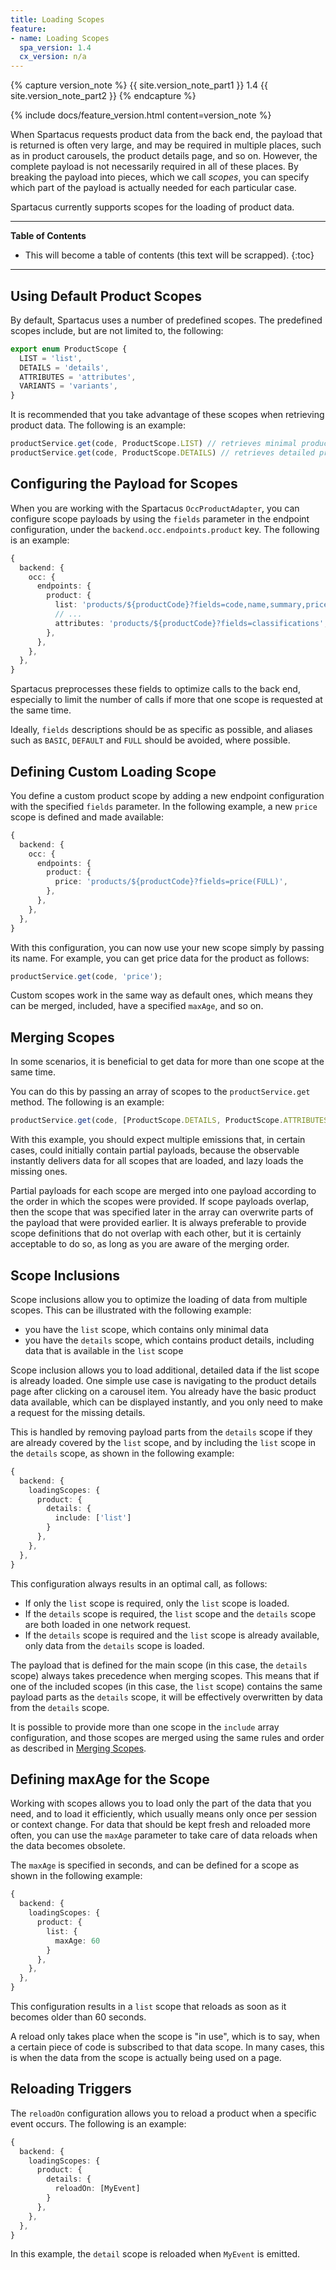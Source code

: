 ```yaml
---
title: Loading Scopes
feature:
- name: Loading Scopes
  spa_version: 1.4
  cx_version: n/a
---
```


{% capture version_note %}
{{ site.version_note_part1 }} 1.4 {{ site.version_note_part2 }}
{% endcapture %}

{% include docs/feature_version.html content=version_note %}

When Spartacus requests product data from the back end, the payload that is returned is often very large, and may be required in multiple places, such as in product carousels, the product details page, and so on. However, the complete payload is not necessarily required in all of these places. By breaking the payload into pieces, which we call *scopes*, you can specify which part of the payload is actually needed for each particular case.

Spartacus currently supports scopes for the loading of product data.

***

**Table of Contents**

- This will become a table of contents (this text will be scrapped).
{:toc}

***

## Using Default Product Scopes

By default, Spartacus uses a number of predefined scopes. The predefined scopes include, but are not limited to, the following:

```typescript
export enum ProductScope {
  LIST = 'list',
  DETAILS = 'details',
  ATTRIBUTES = 'attributes',
  VARIANTS = 'variants',
}
```

It is recommended that you take advantage of these scopes when retrieving product data. The following is an example:

```typescript
productService.get(code, ProductScope.LIST) // retrieves minimal product data, suitable for listing, carousel items, etc.
productService.get(code, ProductScope.DETAILS) // retrieves detailed product data, suitable for using in the product details page or for generating json-ld schema
```

## Configuring the Payload for Scopes

When you are working with the Spartacus `OccProductAdapter`, you can configure scope payloads by using the `fields` parameter in the endpoint configuration, under the `backend.occ.endpoints.product` key. The following is an example:

```ts
{
  backend: {
    occ: {
      endpoints: {
        product: {
          list: 'products/${productCode}?fields=code,name,summary,price(formattedValue),images(DEFAULT,galleryIndex)',
          // ...
          attributes: 'products/${productCode}?fields=classifications',
        },
      },
    },
  },
}
```

Spartacus  preprocesses these fields to optimize calls to the back end, especially to limit the number of calls if more that one scope is requested at the same time.

Ideally, `fields` descriptions should be as specific as possible, and aliases such as `BASIC`, `DEFAULT` and `FULL` should be avoided, where possible.

## Defining Custom Loading Scope

You define a custom product scope by adding a new endpoint configuration with the specified `fields` parameter. In the following example, a new `price` scope is defined and made available:

```ts
{
  backend: {
    occ: {
      endpoints: {
        product: {
          price: 'products/${productCode}?fields=price(FULL)',
        },
      },
    },
  },
}
```

With this configuration, you can now use your new scope simply by passing its name. For example, you can get price data for the product as follows:

```typescript
productService.get(code, 'price');
```

Custom scopes work in the same way as default ones, which means they can be merged, included, have a specified `maxAge`, and so on.

## Merging Scopes

In some scenarios, it is beneficial to get data for more than one scope at the same time.

You can do this by passing an array of scopes to the `productService.get` method. The following is an example:

```typescript
productService.get(code, [ProductScope.DETAILS, ProductScope.ATTRIBUTES]) // returns a product payload with merged data for both scopes
```

With this example, you should expect multiple emissions that, in certain cases, could initially contain partial payloads, because the observable instantly delivers data for all scopes that are loaded, and lazy loads the missing ones.

Partial payloads for each scope are merged into one payload according to the order in which the scopes were provided. If scope payloads overlap, then the scope that was specified later in the array can overwrite parts of the payload that were provided earlier. It is always preferable to provide scope definitions that do not overlap with each other, but it is certainly acceptable to do so, as long as you are aware of the merging order.

## Scope Inclusions

Scope inclusions allow you to optimize the loading of data from multiple scopes. This can be illustrated with the following example:

- you have the `list` scope, which contains only minimal data
- you have the `details` scope, which contains product details, including data that is available in the `list` scope

Scope inclusion allows you to load additional, detailed data if the list scope is already loaded. One simple use case is navigating to the product details page after clicking on a carousel item. You already have the basic product data available, which can be displayed instantly, and you only need to make a request for the missing details.

This is handled by removing payload parts from the `details` scope if they are already covered by the `list` scope, and by including the `list` scope in the `details` scope, as shown in the following example:

```ts
{
  backend: {
    loadingScopes: {
      product: {
        details: {
          include: ['list']
        }
      },
    },
  },
}
```

This configuration always results in an optimal call, as follows:

- If only the `list` scope is required, only the `list` scope is loaded.
- If the `details` scope is required, the `list` scope and the `details` scope are both loaded in one network request.
- If the `details` scope is required and the `list` scope is already available, only data from the `details` scope is loaded.

The payload that is defined for the main scope (in this case, the `details` scope) always takes precedence when merging scopes. This means that if one of the included scopes (in this case, the `list` scope) contains the same payload parts as the `details` scope, it will be effectively overwritten by data from the `details` scope.

It is possible to provide more than one scope in the `include` array configuration, and those scopes are merged using the same rules and order as described in [Merging Scopes](#merging-scopes).

## Defining maxAge for the Scope

Working with scopes allows you to load only the part of the data that you need, and to load it efficiently, which usually means only once per session or context change. For data that should be kept fresh and reloaded more often, you can use the `maxAge` parameter to take care of data reloads when the data becomes obsolete.

The `maxAge` is specified in seconds, and can be defined for a scope as shown in the following example:

```ts
{
  backend: {
    loadingScopes: {
      product: {
        list: {
          maxAge: 60
        }
      },
    },
  },
}
```

This configuration results in a `list` scope that reloads as soon as it becomes older than 60 seconds.

A reload only takes place when the scope is "in use", which is to say, when a certain piece of code is subscribed to that data scope. In many cases, this is when the data from the scope is actually being used on a page.

## Reloading Triggers

The `reloadOn` configuration allows you to reload a product when a specific event occurs. The following is an example:

```ts
{
  backend: {
    loadingScopes: {
      product: {
        details: {
          reloadOn: [MyEvent]
        }
      },
    },
  },
}
```

In this example, the `detail` scope is reloaded when `MyEvent` is emitted.
